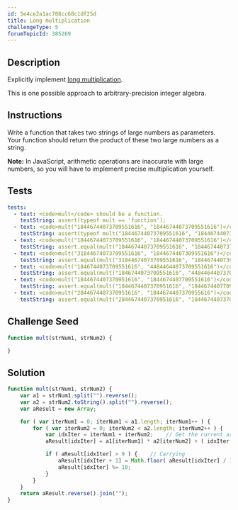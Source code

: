 ```yaml
---
id: 5e4ce2a1ac708cc68c1df25d
title: Long multiplication
challengeType: 5
forumTopicId: 385269
---
```


## Description

<section id='description'>

Explicitly implement [long multiplication](<https://en.wikipedia.org/wiki/long multiplication>).

This is one possible approach to arbitrary-precision integer algebra.

</section>

## Instructions

<section id='instructions'>

Write a function that takes two strings of large numbers as parameters. Your function should return the product of these two large numbers as a string.

**Note:** In JavaScript, arithmetic operations are inaccurate with large numbers, so you will have to implement precise multiplication yourself.

</section>

## Tests

<section id='tests'>

```yml
tests:
  - text: <code>mult</code> should be a function.
    testString: assert(typeof mult == 'function');
  - text: <code>mult("18446744073709551616", "18446744073709551616")</code> should return a string.
    testString: assert(typeof mult("18446744073709551616", "18446744073709551616") == 'string');
  - text: <code>mult("18446744073709551616", "18446744073709551616")</code> should return <code>"340282366920938463463374607431768211456"</code>.
    testString: assert.equal(mult("18446744073709551616", "18446744073709551616"), "340282366920938463463374607431768211456");
  - text: <code>mult("31844674073709551616", "1844674407309551616")</code> should return <code>"58743055272886011737990786529368211456"</code>.
    testString: assert.equal(mult("31844674073709551616", "1844674407309551616"), "58743055272886011737990786529368211456");
  - text: <code>mult("1846744073709551616", "44844644073709551616")</code> should return <code>"82816580680737279241781007431768211456"</code>.
    testString: assert.equal(mult("1846744073709551616", "44844644073709551616"), "82816580680737279241781007431768211456");
  - text: <code>mult("1844674407370951616", "1844674407709551616")</code> should return <code>"3402823669833978308014392742590611456"</code>.
    testString: assert.equal(mult("1844674407370951616", "1844674407709551616"), "3402823669833978308014392742590611456");
  - text: <code>mult("2844674407370951616", "1844674407370955616")</code> should return <code>"5247498076580334548376218009219475456"</code>.
    testString: assert.equal(mult("2844674407370951616", "1844674407370955616"), "5247498076580334548376218009219475456");
```

</section>

## Challenge Seed

<section id='challengeSeed'>

<div id='js-seed'>

```js
function mult(strNum1, strNum2) {

}
```

</div>

</section>

## Solution

<section id='solution'>

```js
function mult(strNum1, strNum2) {
    var a1 = strNum1.split("").reverse();
    var a2 = strNum2.toString().split("").reverse();
    var aResult = new Array;

    for ( var iterNum1 = 0; iterNum1 < a1.length; iterNum1++ ) {
        for ( var iterNum2 = 0; iterNum2 < a2.length; iterNum2++ ) {
            var idxIter = iterNum1 + iterNum2;    // Get the current array position.
            aResult[idxIter] = a1[iterNum1] * a2[iterNum2] + ( idxIter >= aResult.length ? 0 : aResult[idxIter] );

            if ( aResult[idxIter] > 9 ) {    // Carrying
                aResult[idxIter + 1] = Math.floor( aResult[idxIter] / 10 ) + ( idxIter + 1 >= aResult.length ? 0 : aResult[idxIter + 1] );
                aResult[idxIter] %= 10;
            }
        }
    }
    return aResult.reverse().join("");
}
```

</section>
